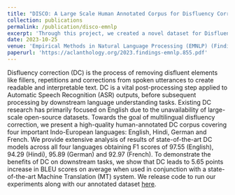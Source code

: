 ```yaml
---
title: "DISCO: A Large Scale Human Annotated Corpus for Disfluency Correction in Indo-European Languages"
collection: publications
permalink: /publication/disco-emnlp
excerpt: 'Through this project, we created a novel dataset for Disfluency Correction in English and 3 under-represented languages - Hindi, German and French. We benchmarked various transformer architectures for sequence labelling styled disfluency correction, and demonstrate key features of the proposed dataset that previous works was lacking.'
date: 2023-10-25
venue: 'Empirical Methods in Natural Language Processing (EMNLP) (Findings)'
paperurl: 'https://aclanthology.org/2023.findings-emnlp.855.pdf'
---
```


Disfluency correction (DC) is the process of removing disfluent elements like fillers, repetitions and corrections from spoken utterances to create readable and interpretable text. DC is a vital post-processing step applied to Automatic Speech Recognition (ASR) outputs, before subsequent processing by downstream language understanding tasks. Existing DC research has primarily focused on English due to the unavailability of large-scale open-source datasets. Towards the goal of multilingual disfluency correction, we present a high-quality human-annotated DC corpus covering four important Indo-European languages: English, Hindi, German and French. We provide extensive analysis of results of state-of-the-art DC models across all four languages obtaining F1 scores of 97.55 (English), 94.29 (Hindi), 95.89 (German) and 92.97 (French). To demonstrate the benefits of DC on downstream tasks, we show that DC leads to 5.65 points increase in BLEU scores on average when used in conjunction with a state-of-the-art Machine Translation (MT) system. We release code to run our experiments along with our annotated dataset [here](https://github.com/vineet2104/DISCO).
